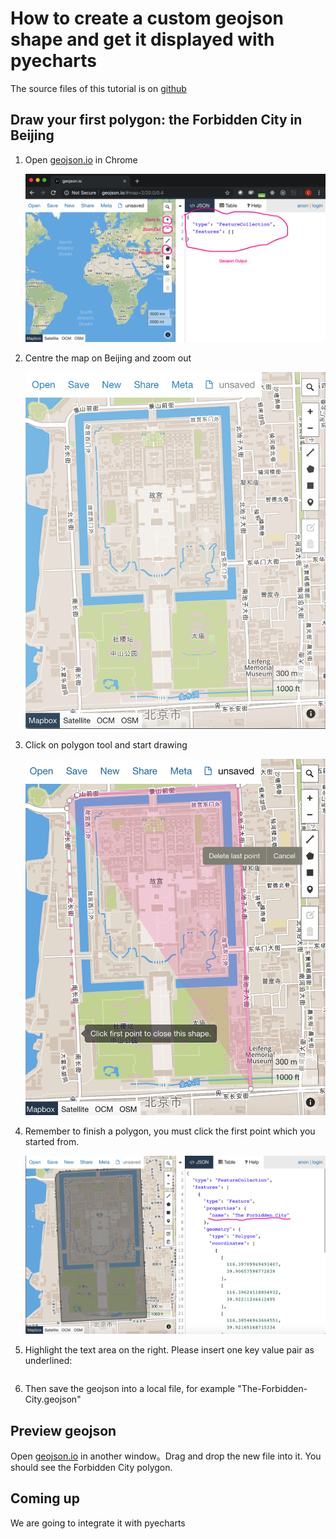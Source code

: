 # How to create a custom geojson shape and get it displayed with pyecharts

The source files of this tutorial is on [github](https://github.com/echarts-maps/The-Forbidden-City-Demo)

## Draw your first polygon: the Forbidden City in Beijing

1. Open [geojson.io](http://geojson.io) in Chrome

    ![geojson](../image/geojson.png)

1. Centre the map on Beijing and zoom out

    ![geojson-2](../image/geojson-2.png)

1. Click on polygon tool and start drawing

    ![geojson-3](../image/geojson-3.png)

1. Remember to finish a polygon, you must click the first point which you started from.

    ![geojson-4](../image/geojson-4.png)

1. Highlight the text area on the right. Please insert one key value pair as underlined:

   ```"name": "The Forbidden City"

1. Then save the geojson into a local file, for example "The-Forbidden-City.geojson"


## Preview geojson

Open [geojson.io](http://geojson.io) in another window。Drag and drop the new file
into it. You should see the Forbidden City polygon.


## Coming up

We are going to integrate it with pyecharts